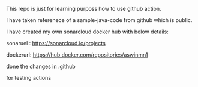 This repo is just for learning purposs how to use github action.

I have taken referenece of a sample-java-code from github which is public.

I have created my own sonarcloud docker hub with below details:

sonaruel : https://sonarcloud.io/projects

dockerurl: https://hub.docker.com/repositories/aswinmn1

done the changes in .github

for testing actions